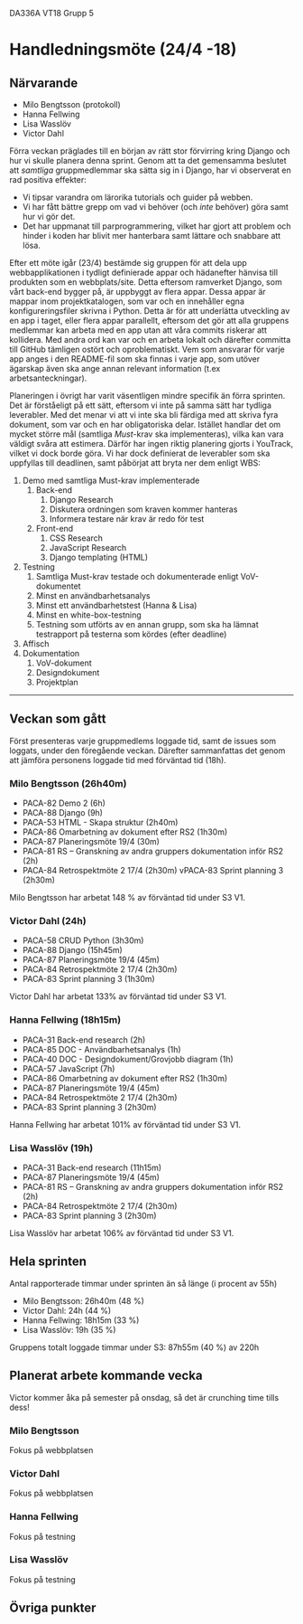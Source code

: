 DA336A VT18
Grupp 5

# Handledningsmöte (24/4 -18)

## Närvarande
* Milo Bengtsson (protokoll)
* Hanna Fellwing
* Lisa Wasslöv
* Victor Dahl

Förra veckan präglades till en början av rätt stor förvirring kring Django och hur vi skulle planera denna sprint. Genom att ta det gemensamma beslutet att *samtliga* gruppmedlemmar ska sätta sig in i Django, har vi observerat en rad positiva effekter:
* Vi tipsar varandra om lärorika tutorials och guider på webben.
* Vi har fått bättre grepp om vad vi behöver (och *inte* behöver) göra samt hur vi gör det.
* Det har uppmanat till parprogrammering, vilket har gjort att problem och hinder i koden har blivit mer hanterbara samt lättare och snabbare att lösa.

Efter ett möte igår (23/4) bestämde sig gruppen för att dela upp webbapplikationen i tydligt definierade appar och hädanefter hänvisa till produkten som en webbplats/site. Detta eftersom ramverket Django, som vårt back-end bygger på, är uppbyggt av flera appar. Dessa appar är mappar inom projektkatalogen, som var och en innehåller egna konfigureringsfiler skrivna i Python. Detta är för att underlätta utveckling av en app i taget, eller flera appar parallellt, eftersom det gör att alla gruppens medlemmar kan arbeta med en app utan att våra commits riskerar att kollidera. Med andra ord kan var och en arbeta lokalt och därefter committa till GitHub tämligen ostört och oproblematiskt. Vem som ansvarar för varje app anges i den README-fil som ska finnas i varje app, som utöver ägarskap även ska ange annan relevant information (t.ex arbetsanteckningar).

Planeringen i övrigt har varit väsentligen mindre specifik än förra sprinten. Det är förståeligt på ett sätt, eftersom vi inte på samma sätt har tydliga leverabler. Med det menar vi att vi inte ska bli färdiga med att skriva fyra dokument, som var och en har obligatoriska delar. Istället handlar det om mycket större mål (samtliga *Must*-krav ska implementeras), vilka kan vara väldigt svåra att estimera. Därför har ingen riktig planering gjorts i YouTrack, vilket vi dock borde göra. Vi har dock definierat de leverabler som ska uppfyllas till deadlinen, samt påbörjat att bryta ner dem enligt WBS:

1. Demo med samtliga Must-krav implementerade
    1. Back-end
        1. Django Research
        2. Diskutera ordningen som kraven kommer hanteras
        3. Informera testare när krav är redo för test
    2. Front-end
        1. CSS Research
        2. JavaScript Research
        3. Django templating (HTML)
2. Testning
    1. Samtliga Must-krav testade och dokumenterade enligt VoV-dokumentet
    2. Minst en användbarhetsanalys 
    3. Minst ett användbarhetstest (Hanna & Lisa)
    4. Minst en white-box-testning
    5. Testning som utförts av en annan grupp, som ska ha lämnat testrapport på testerna som kördes (efter deadline)
3. Affisch
4. Dokumentation 
    1. VoV-dokument
    2. Designdokument
    3. Projektplan

___

## Veckan som gått
Först presenteras varje gruppmedlems loggade tid, samt de issues som loggats, under den föregående veckan. Därefter sammanfattas det genom att jämföra personens loggade tid med förväntad tid (18h).

### Milo Bengtsson (26h40m)
* PACA-82 Demo 2 (6h)
* PACA-88 Django (9h)
* PACA-53 HTML - Skapa struktur (2h40m)
* PACA-86 Omarbetning av dokument efter RS2 (1h30m)
* PACA-87 Planeringsmöte 19/4 (30m)
* PACA-81 RS – Granskning av andra gruppers dokumentation inför RS2 (2h)
* PACA-84 Retrospektmöte 2 17/4 (2h30m)
vPACA-83 Sprint planning 3 (2h30m)

Milo Bengtsson har arbetat 148 % av förväntad tid under S3 V1.

### Victor Dahl (24h)
* PACA-58 CRUD Python (3h30m)
* PACA-88 Django (15h45m)
* PACA-87 Planeringsmöte 19/4 (45m)
* PACA-84 Retrospektmöte 2 17/4 (2h30m)
* PACA-83 Sprint planning 3 (1h30m)

Victor Dahl har arbetat 133% av förväntad tid under S3 V1.

### Hanna Fellwing (18h15m)
* PACA-31 Back-end research (2h)
* PACA-85 DOC - Användbarhetsanalys (1h)
* PACA-40 DOC - Designdokument/Grovjobb diagram (1h)
* PACA-57 JavaScript (7h)
* PACA-86 Omarbetning av dokument efter RS2 (1h30m)
* PACA-87 Planeringsmöte 19/4 (45m)
* PACA-84 Retrospektmöte 2 17/4 (2h30m)
* PACA-83 Sprint planning 3 (2h30m)

Hanna Fellwing har arbetat 101% av förväntad tid under S3 V1.

### Lisa Wasslöv (19h)
* PACA-31 Back-end research (11h15m)
* PACA-87 Planeringsmöte 19/4 (45m)
* PACA-81 RS – Granskning av andra gruppers dokumentation inför RS2 (2h)
* PACA-84 Retrospektmöte 2 17/4 (2h30m)
* PACA-83 Sprint planning 3 (2h30m)

Lisa Wasslöv har arbetat 106% av förväntad tid under S3 V1. 


## Hela sprinten
Antal rapporterade timmar under sprinten än så länge (i procent av 55h)
* Milo Bengtsson: 26h40m (48 %)
* Victor Dahl: 24h (44 %)
* Hanna Fellwing: 18h15m (33 %)
* Lisa Wasslöv: 19h (35 %)

Gruppens totalt loggade timmar under S3: 87h55m (40 %) av 220h


## Planerat arbete kommande vecka
Victor kommer åka på semester på onsdag, så det är crunching time tills dess!

### Milo Bengtsson
Fokus på webbplatsen

### Victor Dahl
Fokus på webbplatsen

### Hanna Fellwing
Fokus på testning

### Lisa Wasslöv
Fokus på testning


## Övriga punkter





